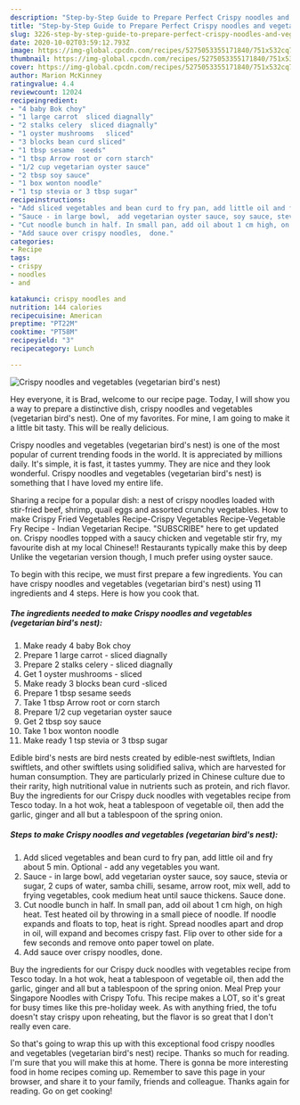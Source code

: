 ```yaml
---
description: "Step-by-Step Guide to Prepare Perfect Crispy noodles and vegetables  (vegetarian bird&amp;#39;s nest)"
title: "Step-by-Step Guide to Prepare Perfect Crispy noodles and vegetables  (vegetarian bird&amp;#39;s nest)"
slug: 3226-step-by-step-guide-to-prepare-perfect-crispy-noodles-and-vegetables-vegetarian-bird-and-39-s-nest
date: 2020-10-02T03:59:12.793Z
image: https://img-global.cpcdn.com/recipes/5275053355171840/751x532cq70/crispy-noodles-and-vegetables-vegetarian-birds-nest-recipe-main-photo.jpg
thumbnail: https://img-global.cpcdn.com/recipes/5275053355171840/751x532cq70/crispy-noodles-and-vegetables-vegetarian-birds-nest-recipe-main-photo.jpg
cover: https://img-global.cpcdn.com/recipes/5275053355171840/751x532cq70/crispy-noodles-and-vegetables-vegetarian-birds-nest-recipe-main-photo.jpg
author: Marion McKinney
ratingvalue: 4.4
reviewcount: 12024
recipeingredient:
- "4 baby Bok choy"
- "1 large carrot  sliced diagnally"
- "2 stalks celery  sliced diagnally"
- "1 oyster mushrooms   sliced"
- "3 blocks bean curd sliced"
- "1 tbsp sesame  seeds"
- "1 tbsp Arrow root or corn starch"
- "1/2 cup vegetarian oyster sauce"
- "2 tbsp soy sauce"
- "1 box wonton noodle"
- "1 tsp stevia or 3 tbsp sugar"
recipeinstructions:
- "Add sliced vegetables and bean curd to fry pan, add little oil and fry about 5 min. Optional - add any vegetables you want."
- "Sauce - in large bowl,  add vegetarian oyster sauce, soy sauce, stevia or sugar, 2 cups of water, samba chilli, sesame, arrow root, mix well, add to frying vegetables, cook medium heat until sauce thickens. Sauce done."
- "Cut noodle bunch in half. In small pan, add oil about 1 cm high, on high heat. Test heated oil by throwing in a small piece of noodle.  If noodle expands and floats to top, heat is right. Spread noodles apart and drop in oil, will expand and becomes crispy fast. Flip over to other side for a few seconds and remove onto paper towel on plate."
- "Add sauce over crispy noodles,  done."
categories:
- Recipe
tags:
- crispy
- noodles
- and

katakunci: crispy noodles and 
nutrition: 144 calories
recipecuisine: American
preptime: "PT22M"
cooktime: "PT58M"
recipeyield: "3"
recipecategory: Lunch

---
```



![Crispy noodles and vegetables  (vegetarian bird&#39;s nest)](https://img-global.cpcdn.com/recipes/5275053355171840/751x532cq70/crispy-noodles-and-vegetables-vegetarian-birds-nest-recipe-main-photo.jpg)

Hey everyone, it is Brad, welcome to our recipe page. Today, I will show you a way to prepare a distinctive dish, crispy noodles and vegetables  (vegetarian bird&#39;s nest). One of my favorites. For mine, I am going to make it a little bit tasty. This will be really delicious.

Crispy noodles and vegetables  (vegetarian bird&#39;s nest) is one of the most popular of current trending foods in the world. It is appreciated by millions daily. It's simple, it is fast, it tastes yummy. They are nice and they look wonderful. Crispy noodles and vegetables  (vegetarian bird&#39;s nest) is something that I have loved my entire life.

Sharing a recipe for a popular dish: a nest of crispy noodles loaded with stir-fried beef, shrimp, quail eggs and assorted crunchy vegetables. How to make Crispy Fried Vegetables Recipe-Crispy Vegetables Recipe-Vegetable Fry Recipe - Indian Vegetarian Recipe. &#34;SUBSCRIBE&#34; here to get updated on. Crispy noodles topped with a saucy chicken and vegetable stir fry, my favourite dish at my local Chinese!! Restaurants typically make this by deep Unlike the vegetarian version though, I much prefer using oyster sauce.


To begin with this recipe, we must first prepare a few ingredients. You can have crispy noodles and vegetables  (vegetarian bird&#39;s nest) using 11 ingredients and 4 steps. Here is how you cook that.

<!--inarticleads1-->

##### The ingredients needed to make Crispy noodles and vegetables  (vegetarian bird&#39;s nest):

1. Make ready 4 baby Bok choy
1. Prepare 1 large carrot - sliced diagnally
1. Prepare 2 stalks celery - sliced diagnally
1. Get 1 oyster mushrooms  - sliced
1. Make ready 3 blocks bean curd -sliced
1. Prepare 1 tbsp sesame  seeds
1. Take 1 tbsp Arrow root or corn starch
1. Prepare 1/2 cup vegetarian oyster sauce
1. Get 2 tbsp soy sauce
1. Take 1 box wonton noodle
1. Make ready 1 tsp stevia or 3 tbsp sugar


Edible bird&#39;s nests are bird nests created by edible-nest swiftlets, Indian swiftlets, and other swiftlets using solidified saliva, which are harvested for human consumption. They are particularly prized in Chinese culture due to their rarity, high nutritional value in nutrients such as protein, and rich flavor. Buy the ingredients for our Crispy duck noodles with vegetables recipe from Tesco today. In a hot wok, heat a tablespoon of vegetable oil, then add the garlic, ginger and all but a tablespoon of the spring onion. 

<!--inarticleads2-->

##### Steps to make Crispy noodles and vegetables  (vegetarian bird&#39;s nest):

1. Add sliced vegetables and bean curd to fry pan, add little oil and fry about 5 min. Optional - add any vegetables you want.
1. Sauce - in large bowl,  add vegetarian oyster sauce, soy sauce, stevia or sugar, 2 cups of water, samba chilli, sesame, arrow root, mix well, add to frying vegetables, cook medium heat until sauce thickens. Sauce done.
1. Cut noodle bunch in half. In small pan, add oil about 1 cm high, on high heat. Test heated oil by throwing in a small piece of noodle.  If noodle expands and floats to top, heat is right. Spread noodles apart and drop in oil, will expand and becomes crispy fast. Flip over to other side for a few seconds and remove onto paper towel on plate.
1. Add sauce over crispy noodles,  done.


Buy the ingredients for our Crispy duck noodles with vegetables recipe from Tesco today. In a hot wok, heat a tablespoon of vegetable oil, then add the garlic, ginger and all but a tablespoon of the spring onion. Meal Prep your Singapore Noodles with Crispy Tofu. This recipe makes a LOT, so it&#39;s great for busy times like this pre-holiday week. As with anything fried, the tofu doesn&#39;t stay crispy upon reheating, but the flavor is so great that I don&#39;t really even care. 

So that's going to wrap this up with this exceptional food crispy noodles and vegetables  (vegetarian bird&#39;s nest) recipe. Thanks so much for reading. I'm sure that you will make this at home. There is gonna be more interesting food in home recipes coming up. Remember to save this page in your browser, and share it to your family, friends and colleague. Thanks again for reading. Go on get cooking!
